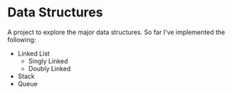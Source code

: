 # Data Structures

A project to explore the major data structures. So far I've implemented the following:
- Linked List
  - Singly Linked
  - Doubly Linked
- Stack
- Queue